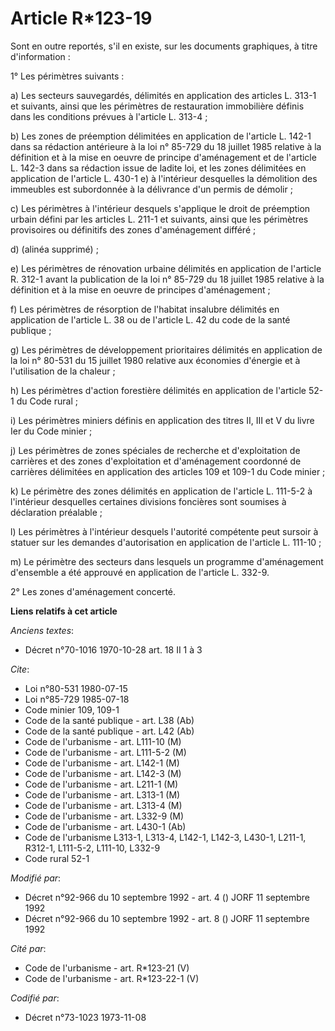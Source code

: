 # Article R*123-19

Sont en outre reportés, s'il en existe, sur les documents graphiques, à titre d'information :

1° Les périmètres suivants :

a) Les secteurs sauvegardés, délimités en application des articles L. 313-1 et suivants, ainsi que les périmètres de
restauration immobilière définis dans les conditions prévues à l'article L. 313-4 ;

b) Les zones  de préemption délimitées en application de l'article L. 142-1 dans sa rédaction antérieure à la loi n° 85-729
du 18 juillet 1985 relative à la définition et à la mise en oeuvre de principe d'aménagement et de l'article L. 142-3 dans sa
rédaction issue de ladite loi, et les zones délimitées en application de l'article L. 430-1 e) à l'intérieur desquelles la
démolition des immeubles est subordonnée à la délivrance d'un permis de démolir ;

c) Les périmètres à l'intérieur desquels s'applique le droit de préemption urbain défini par les articles L. 211-1 et
suivants, ainsi que les périmètres provisoires ou définitifs des zones d'aménagement différé ;

d) (alinéa supprimé) ;

e) Les périmètres de rénovation urbaine délimités en application de l'article R. 312-1 avant la publication de la loi n°
85-729 du 18 juillet 1985 relative à la définition et à la mise en oeuvre de principes d'aménagement ;

f) Les périmètres de résorption de l'habitat insalubre délimités en application de l'article L. 38 ou de l'article L. 42 du
code de la santé publique ;

g) Les périmètres de développement prioritaires délimités en application de la loi n° 80-531 du 15 juillet 1980 relative aux
économies d'énergie et à l'utilisation de la chaleur ;

h) Les périmètres d'action forestière délimités en application de l'article 52-1 du Code rural ;

i) Les périmètres miniers définis en application des titres II, III et V du livre Ier du Code minier ;

j) Les périmètres de zones spéciales de recherche et d'exploitation de carrières et des zones d'exploitation et d'aménagement
coordonné de carrières délimitées en application des articles 109 et 109-1 du Code minier ;

k) Le périmètre des zones délimités en application de l'article L. 111-5-2 à l'intérieur desquelles certaines divisions
foncières sont soumises à déclaration préalable ;

l) Les périmètres à l'intérieur desquels l'autorité compétente peut sursoir à statuer sur les demandes d'autorisation en
application de l'article L. 111-10 ;

m) Le périmètre des secteurs dans lesquels un programme d'aménagement d'ensemble a été approuvé en application de l'article
L. 332-9.

2° Les zones d'aménagement concerté.

**Liens relatifs à cet article**

_Anciens textes_:

  - Décret n°70-1016 1970-10-28 art. 18 II 1 à 3

_Cite_:

  - Loi n°80-531 1980-07-15
  - Loi n°85-729 1985-07-18
  - Code minier 109, 109-1
  - Code de la santé publique - art. L38 (Ab)
  - Code de la santé publique - art. L42 (Ab)
  - Code de l'urbanisme - art. L111-10 (M)
  - Code de l'urbanisme - art. L111-5-2 (M)
  - Code de l'urbanisme - art. L142-1 (M)
  - Code de l'urbanisme - art. L142-3 (M)
  - Code de l'urbanisme - art. L211-1 (M)
  - Code de l'urbanisme - art. L313-1 (M)
  - Code de l'urbanisme - art. L313-4 (M)
  - Code de l'urbanisme - art. L332-9 (M)
  - Code de l'urbanisme - art. L430-1 (Ab)
  - Code de l'urbanisme L313-1, L313-4, L142-1, L142-3, L430-1, L211-1, R312-1, L111-5-2, L111-10, L332-9
  - Code rural 52-1

_Modifié par_:

  - Décret n°92-966 du 10 septembre 1992 - art. 4 () JORF 11 septembre 1992
  - Décret n°92-966 du 10 septembre 1992 - art. 8 () JORF 11 septembre 1992

_Cité par_:

  - Code de l'urbanisme - art. R*123-21 (V)
  - Code de l'urbanisme - art. R*123-22-1 (V)

_Codifié par_:

  - Décret n°73-1023 1973-11-08
